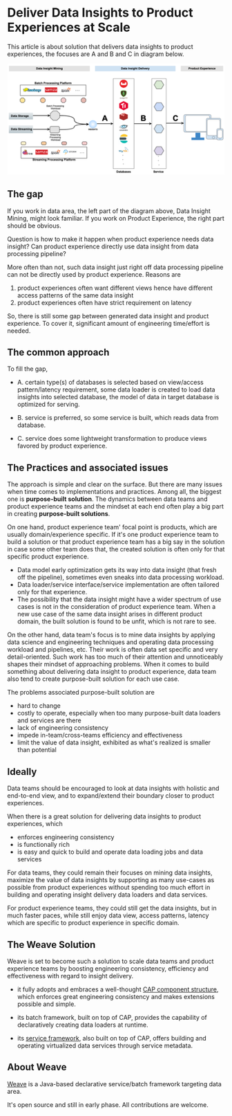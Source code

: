 # Deliver Data Insights to Product Experiences at Scale

This article is about solution that delivers data insights to product experiences, the focuses are A and B and C in 
diagram below.

![](diagrams/INSIGHT-DELIVERY-IN-THE-BIG-PICTURE.png)

## The gap

If you work in data area, the left part of the diagram above, Data Insight Mining, might look familiar. If you 
work on Product Experience, the right part should be obvious.  

Question is how to make it happen when product experience needs data insight? Can product experience directly use data 
insight from data processing pipeline?
 
More often than not, such data insight just right off data processing pipeline can not be directly used by product 
experience. Reasons are

1. product experiences often want different views hence have different access patterns of the same data insight
2. product experiences often have strict requirement on latency

So, there is still some gap between generated data insight and product experience. To cover it, significant amount of 
engineering time/effort is needed. 


## The common approach

To fill the gap, 

- A. certain type(s) of databases is selected based on view/access pattern/latency requirement, some data loader is 
created to load data insights into selected database, the model of data in target database is optimized for serving.

- B. service is preferred, so some service is built, which reads data from database.

- C. service does some lightweight transformation to produce views favored by product experience.

## The Practices and associated issues

The approach is simple and clear on the surface. But there are many issues when time comes to implementations and 
practices. Among all, the biggest one is **purpose-built solution**. The dynamics between data teams and product 
experience teams and the mindset at each end often play a big part in creating **purpose-built solutions**.

On one hand, product experience team' focal point is products, which are usually domain/experience specific. If it's 
one product experience team to build a solution or that product experience team has a big say in the solution in case 
some other team does that, the created solution is often only for that specific product experience. 
 - Data model early optimization gets its way into data insight (that fresh off the pipeline), sometimes even sneaks 
 into data processing workload. 
 - Data loader/service interface/service implementation are often tailored only for that experience. 
 - The possibility that the data insight might have a wider spectrum of use cases is not in the consideration of 
 product experience team. When a new use case of the same data insight arises in different product domain, the built 
 solution is found to be unfit, which is not rare to see.

On the other hand, data team's focus is to mine data insights by applying data science and engineering techniques and 
operating data processing workload and pipelines, etc. Their work is often data set specific and very detail-oriented. 
Such work has too much of their attention and unnoticeably shapes their mindset of approaching problems. When it comes 
to build something about delivering data insight to product experience, data team also tend to create purpose-built 
solution for each use case.

The problems associated purpose-built solution are  

- hard to change
- costly to operate, especially when too many purpose-built data loaders and services are there
- lack of engineering consistency
- impede in-team/cross-teams efficiency and effectiveness
- limit the value of data insight, exhibited as what's realized is smaller than potential

## Ideally

Data teams should be encouraged to look at data insights with holistic and end-to-end view, and to expand/extend their 
boundary closer to product experiences.

When there is a great solution for delivering data insights to product experiences, which 

- enforces engineering consistency
- is functionally rich
- is easy and quick to build and operate data loading jobs and data services

For data teams, they could remain their focuses on mining data insights, maximize the value of data insights by 
supporting as many use-cases as possible from product experiences without spending too much effort in building and 
operating insight delivery data loaders and data services.

For product experience teams, they could still get the data insights, but in much faster paces, while still enjoy data 
view, access patterns, latency which are specific to product experience in specific domain.

## The Weave Solution 

Weave is set to become such a solution to scale data teams and product experience teams by boosting engineering 
consistency, efficiency and effectiveness with regard to insight delivery.

- it fully adopts and embraces a well-thought 
[CAP component structure](https://aftersound.github.io/weave/control-actor-product-component-structure), which enforces
great engineering consistency and makes extensions possible and simple.

- its batch framework, built on top of CAP, provides the capability of declaratively creating data loaders at runtime.

- its [service framework](https://aftersound.github.io/weave/micro-service-virtualization-over-cap-closer-look), also 
built on top of CAP, offers building and operating virtualized data services through service metadata.

## About Weave

[Weave](https://github.com/aftersound/weave) is a Java-based declarative service/batch framework targeting data area. 

It's open source and still in early phase. All contributions are welcome.





 
 

